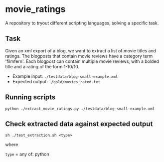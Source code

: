 # movie_ratings

A repository to tryout different scripting languages, solving a specific task.

## Task

Given an xml export of a blog, we want to extract a list of movie titles and ratings. The blogposts that contain movie reviews have a category term 'filmfern'. Each blogpost can contain multiple movie reviews, with a bolded title and a rating of the form 1-10/10.

* Example input:    ```./testdata/blog-small-example.xml```
* Expected output:  ```./gold/movies_rated.txt```

## Running scripts

~~~~
python ./extract_movie_ratings.py ./testdata/blog-small-example.xml
~~~~

## Check extracted data against expected output

~~~~
sh ./test_extraction.sh <type>
~~~~

where

```type``` = any of: python
 
